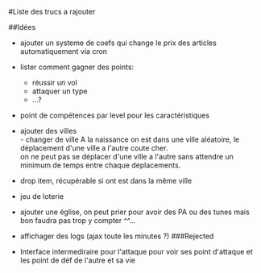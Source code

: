 #Liste des trucs a rajouter

##Idées

-  ajouter un systeme de coefs qui change le prix des articles automatiquement via cron
-  lister comment gagner des points:

    - réussir un vol
    - attaquer un type
    - ...?
    
- point de compétences par level pour les caractéristiques
- ajouter des villes    
        - changer de ville
        A la naissance on est dans une ville aléatoire, le déplacement d'une ville a l'autre coute cher.   
        on ne peut pas se déplacer d'une ville a l'autre sans attendre un minimum de temps entre chaque deplacements.
        
- drop item, récupérable si ont est dans la même ville
- jeu de loterie
- ajouter une église, on peut prier pour avoir des PA ou des tunes mais bon faudra pas trop y compter ^^...
- affichager des logs (ajax toute les minutes ?)
###Rejected
- Interface intermediraire pour l'attaque pour voir ses point d'attaque et les point de déf de l'autre et sa vie